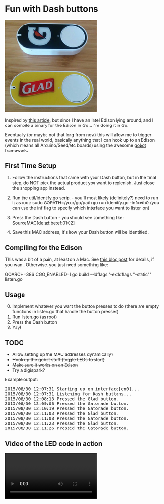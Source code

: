 Fun with Dash buttons
===
![dash buttons](dashbuttons.jpg)

Inspired by <a href="https://medium.com/@edwardbenson/how-i-hacked-amazon-s-5-wifi-button-to-track-baby-data-794214b0bdd8" target="_blank">this article</a>, but since I have an Intel Edison lying around, and I can compile a binary for the Edison in Go... I'm doing it in Go.

Eventually (or maybe not that long from now) this will allow me to trigger events in the real world, basically anything that I can hook up to an Edison (which means all Arduino/Seed/etc boards) using the awesome <a href="http://gobot.io/" target="_blank">gobot</a> framework.

First Time Setup
---
1. Follow the instructions that came with your Dash button, but in the final step, do NOT pick the actual product you want to replenish.  Just close the shopping app instead.

2. Run the util/identify.go script - you'll most likely (definitely?) need to run it as root: sudo GOPATH=/your/go/path go run identify.go -inf=eth0 (you can use the inf flag to specify which interface you want to listen on)

3. Press the Dash button - you should see something like:
  SourceMAC[de:ad:be:ef:01:02]

4. Save this MAC address, it's how your Dash button will be identified.

Compiling for the Edison
---
This was a bit of a pain, at least on a Mac.  See <a href="http://dequeue.blogspot.com/2015/09/compiling-go-app-that-uses-cgo-to-run.html" target="_blank">this blog post</a> for details, if you want.  Otherwise, you just need something like:

  GOARCH=386 CGO_ENABLED=1 go build --ldflags '-extldflags "-static"' listen.go

Usage
---
0. Implement whatever you want the button presses to do (there are empty functions in listen.go that handle the button presses)
1. Run listen.go (as root)
2. Press the Dash button
3. Yay!

TODO
-----
*  Allow setting up the MAC addresses dynamically?
*  <s>Hook up the gobot stuff (toggle LEDs to start)</s>
*  <s>Make sure it works on an Edison</s>
*  Try a digispark?

Example output:
<pre>
2015/08/30 12:07:31 Starting up on interface[en0]...
2015/08/30 12:07:31 Listening for Dash buttons...
2015/08/30 12:08:13 Pressed the Glad button.
2015/08/30 12:09:08 Pressed the Gatorade button.
2015/08/30 12:10:19 Pressed the Gatorade button.
2015/08/30 12:11:03 Pressed the Glad button.
2015/08/30 12:11:08 Pressed the Gatorade button.
2015/08/30 12:11:23 Pressed the Glad button.
2015/08/30 12:11:26 Pressed the Gatorade button.
</pre>

Video of the LED code in action
---
<video controls>
  <source type="video/mp4" src="led.mp4"></source>
  <p>Your browser does not support the video element. Download 'led.mp4' if you really want to see it in action.</p>
</video>